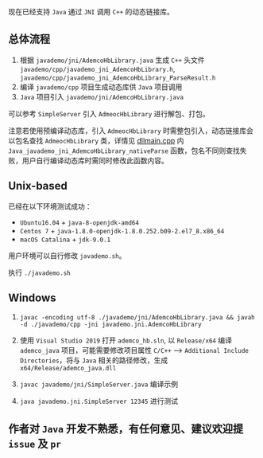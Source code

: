 现在已经支持 `Java` 通过 `JNI` 调用 `C++` 的动态链接库。

## 总体流程

1. 根据 `javademo/jni/AdemcoHbLibrary.java` 生成 `C++` 头文件 `javademo/cpp/javademo_jni_AdemcoHbLibrary.h`, `javademo/cpp/javademo_jni_AdemcoHbLibrary_ParseResult.h`
2. 编译 `javademo/cpp` 项目生成动态库供 `Java` 项目调用
3. `Java` 项目引入 `javademo/jni/AdemcoHbLibrary.java` 

可以参考 `SimpleServer` 引入 `AdmeocHbLibrary` 进行解包、打包。

注意若使用预编译动态库，引入 `AdmeocHbLibrary` 时需整包引入，动态链接库会以包名查找 `AdmeocHbLibrary` 类，详情见 [dllmain.cpp](javademo/cpp/dllmain.cpp) 内 `Java_javademo_jni_AdemcoHbLibrary_nativeParse` 函数，包名不同则查找失败，用户自行编译动态库时需同时修改此函数内容。

## Unix-based

已经在以下环境测试成功：

* `Ubuntu16.04` + `java-8-openjdk-amd64`
* `Centos 7` + `java-1.8.0-openjdk-1.8.0.252.b09-2.el7_8.x86_64`
* `macOS Catalina` + `jdk-9.0.1`

用户环境可以自行修改 `javademo.sh`。

执行 `./javademo.sh`


## Windows

1. `javac -encoding utf-8 ./javademo/jni/AdemcoHbLibrary.java && javah -d ./javademo/cpp -jni javademo.jni.AdemcoHbLibrary`

2. 使用 `Visual Studio 2019` 打开 `ademco_hb.sln`, 以 `Release/x64` 编译 `ademco_java` 项目，可能需要修改项目属性 `C/C++` --> `Additional Include Directories`，将与 `Java` 相关的路径修改，生成 `x64/Release/ademco_java.dll`

3. `javac javademo/jni/SimpleServer.java` 编译示例

4. `java javademo.jni.SimpleServer 12345` 进行测试


## 作者对 `Java` 开发不熟悉，有任何意见、建议欢迎提 `issue` 及 `pr`

